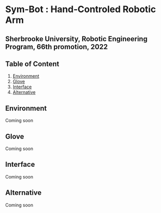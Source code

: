 # Sym-Bot : Hand-Controled Robotic Arm 
## Sherbrooke University, Robotic Engineering Program, 66th promotion, 2022

## Table of Content
1. [Environment](#environment)
2. [Glove](#glove)
3. [Interface](#interface)
3. [Alternative](#alternative)

## Environment
Coming soon

## Glove
Coming soon

## Interface
Coming soon

## Alternative
Coming soon
